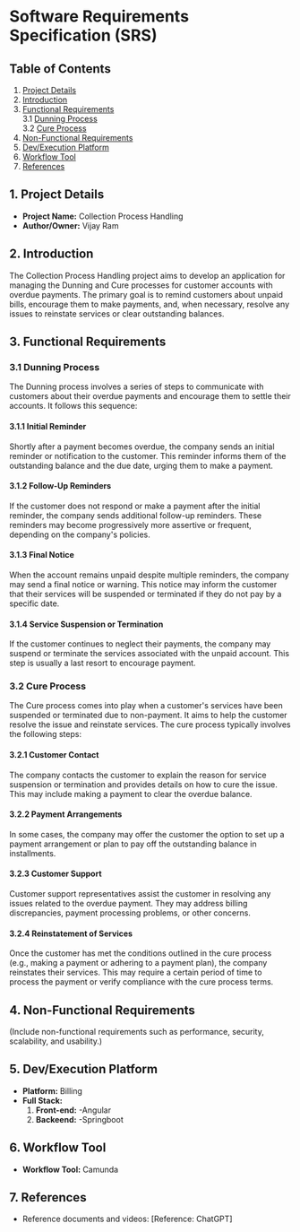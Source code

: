 # Software Requirements Specification (SRS)

## Table of Contents
1. [Project Details](#1-project-details)
2. [Introduction](#2-introduction)
3. [Functional Requirements](#3-functional-requirements)<br>
3.1 [Dunning Process](#31-dunning-process)<br>
3.2 [Cure Process](#32-cure-process)<br>
4. [Non-Functional Requirements](#4-non-functional-requirements)
5. [Dev/Execution Platform](#5-devexecution-platform)
6. [Workflow Tool](#6-workflow-tool)
7. [References](#7-references)

## 1. Project Details
- **Project Name:** Collection Process Handling
- **Author/Owner:** Vijay Ram

## 2. Introduction
The Collection Process Handling project aims to develop an application for managing the Dunning and Cure processes for customer accounts with overdue payments. The primary goal is to remind customers about unpaid bills, encourage them to make payments, and, when necessary, resolve any issues to reinstate services or clear outstanding balances.

## 3. Functional Requirements

### 3.1 Dunning Process
The Dunning process involves a series of steps to communicate with customers about their overdue payments and encourage them to settle their accounts. It follows this sequence:

#### 3.1.1 Initial Reminder
Shortly after a payment becomes overdue, the company sends an initial reminder or notification to the customer. This reminder informs them of the outstanding balance and the due date, urging them to make a payment.

#### 3.1.2 Follow-Up Reminders
If the customer does not respond or make a payment after the initial reminder, the company sends additional follow-up reminders. These reminders may become progressively more assertive or frequent, depending on the company's policies.

#### 3.1.3 Final Notice
When the account remains unpaid despite multiple reminders, the company may send a final notice or warning. This notice may inform the customer that their services will be suspended or terminated if they do not pay by a specific date.

#### 3.1.4 Service Suspension or Termination
If the customer continues to neglect their payments, the company may suspend or terminate the services associated with the unpaid account. This step is usually a last resort to encourage payment.

### 3.2 Cure Process
The Cure process comes into play when a customer's services have been suspended or terminated due to non-payment. It aims to help the customer resolve the issue and reinstate services. The cure process typically involves the following steps:

#### 3.2.1 Customer Contact
The company contacts the customer to explain the reason for service suspension or termination and provides details on how to cure the issue. This may include making a payment to clear the overdue balance.

#### 3.2.2 Payment Arrangements
In some cases, the company may offer the customer the option to set up a payment arrangement or plan to pay off the outstanding balance in installments.

#### 3.2.3 Customer Support
Customer support representatives assist the customer in resolving any issues related to the overdue payment. They may address billing discrepancies, payment processing problems, or other concerns.

#### 3.2.4 Reinstatement of Services
Once the customer has met the conditions outlined in the cure process (e.g., making a payment or adhering to a payment plan), the company reinstates their services. This may require a certain period of time to process the payment or verify compliance with the cure process terms.

## 4. Non-Functional Requirements
(Include non-functional requirements such as performance, security, scalability, and usability.)


## 5. Dev/Execution Platform
- **Platform:** Billing
- **Full Stack:**
  1. **Front-end:** -Angular
  2. **Backeend:** -Springboot 
  

## 6. Workflow Tool
- **Workflow Tool:** Camunda

## 7. References
- Reference documents and videos: [Reference: ChatGPT]
